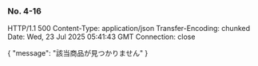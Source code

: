 ### No. 4-16

HTTP/1.1 500 
Content-Type: application/json
Transfer-Encoding: chunked
Date: Wed, 23 Jul 2025 05:41:43 GMT
Connection: close

{
  "message": "該当商品が見つかりません"
}